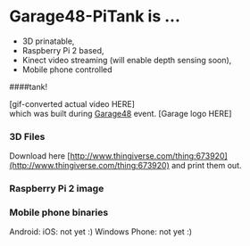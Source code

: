 # Garage48-PiTank is ...
* 3D prinatable,
* Raspberry Pi 2 based,
* Kinect video streaming (will enable depth sensing soon),
* Mobile phone controlled

####tank!

[gif-converted actual video HERE]  
which was built during [Garage48](www.garage48.org) event. [Garage logo HERE]

### 3D Files
Download here [http://www.thingiverse.com/thing:673920](http://www.thingiverse.com/thing:673920) and print them out.

### Raspberry Pi 2 image

### Mobile phone binaries
Android:
iOS: not yet :)
Windows Phone: not yet :)

